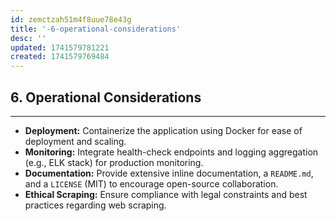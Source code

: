 ```yaml
---
id: zemctzah51m4f8uue78e43g
title: '-6-operational-considerations'
desc: ''
updated: 1741579781221
created: 1741579769484
---
```

## 6\. Operational Considerations

---

-   **Deployment:** Containerize the application using Docker for ease of deployment and scaling.
-   **Monitoring:** Integrate health-check endpoints and logging aggregation (e.g., ELK stack) for production monitoring.
-   **Documentation:** Provide extensive inline documentation, a `README.md`, and a `LICENSE` (MIT) to encourage open-source collaboration.
-   **Ethical Scraping:** Ensure compliance with legal constraints and best practices regarding web scraping.
